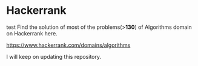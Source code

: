 # Hackerrank
test
Find the solution of most of the problems(><b>130</b>) of Algorithms domain on Hackerrank here.

https://www.hackerrank.com/domains/algorithms

I will keep on updating this repository.
